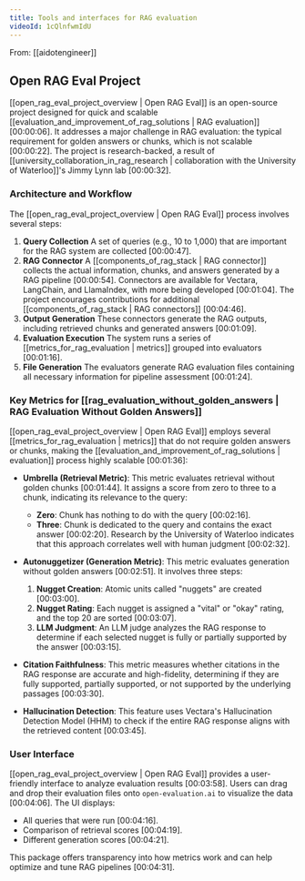 ```yaml
---
title: Tools and interfaces for RAG evaluation
videoId: 1cQlnfwmIdU
---
```


From: [[aidotengineer]] <br/> 

## Open RAG Eval Project

[[open_rag_eval_project_overview | Open RAG Eval]] is an open-source project designed for quick and scalable [[evaluation_and_improvement_of_rag_solutions | RAG evaluation]] <a class="yt-timestamp" data-t="00:00:06">[00:00:06]</a>. It addresses a major challenge in RAG evaluation: the typical requirement for golden answers or chunks, which is not scalable <a class="yt-timestamp" data-t="00:00:22">[00:00:22]</a>. The project is research-backed, a result of [[university_collaboration_in_rag_research | collaboration with the University of Waterloo]]'s Jimmy Lynn lab <a class="yt-timestamp" data-t="00:00:32">[00:00:32]</a>.

### Architecture and Workflow

The [[open_rag_eval_project_overview | Open RAG Eval]] process involves several steps:
1.  **Query Collection** A set of queries (e.g., 10 to 1,000) that are important for the RAG system are collected <a class="yt-timestamp" data-t="00:00:47">[00:00:47]</a>.
2.  **RAG Connector** A [[components_of_rag_stack | RAG connector]] collects the actual information, chunks, and answers generated by a RAG pipeline <a class="yt-timestamp" data-t="00:00:54">[00:00:54]</a>. Connectors are available for Vectara, LangChain, and LlamaIndex, with more being developed <a class="yt-timestamp" data-t="00:01:04">[00:01:04]</a>. The project encourages contributions for additional [[components_of_rag_stack | RAG connectors]] <a class="yt-timestamp" data-t="00:04:46">[00:04:46]</a>.
3.  **Output Generation** These connectors generate the RAG outputs, including retrieved chunks and generated answers <a class="yt-timestamp" data-t="00:01:09">[00:01:09]</a>.
4.  **Evaluation Execution** The system runs a series of [[metrics_for_rag_evaluation | metrics]] grouped into evaluators <a class="yt-timestamp" data-t="00:01:16">[00:01:16]</a>.
5.  **File Generation** The evaluators generate RAG evaluation files containing all necessary information for pipeline assessment <a class="yt-timestamp" data-t="00:01:24">[00:01:24]</a>.

### Key Metrics for [[rag_evaluation_without_golden_answers | RAG Evaluation Without Golden Answers]]

[[open_rag_eval_project_overview | Open RAG Eval]] employs several [[metrics_for_rag_evaluation | metrics]] that do not require golden answers or chunks, making the [[evaluation_and_improvement_of_rag_solutions | evaluation]] process highly scalable <a class="yt-timestamp" data-t="00:01:36">[00:01:36]</a>:

*   **Umbrella (Retrieval Metric)**: This metric evaluates retrieval without golden chunks <a class="yt-timestamp" data-t="00:01:44">[00:01:44]</a>. It assigns a score from zero to three to a chunk, indicating its relevance to the query:
    *   **Zero**: Chunk has nothing to do with the query <a class="yt-timestamp" data-t="00:02:16">[00:02:16]</a>.
    *   **Three**: Chunk is dedicated to the query and contains the exact answer <a class="yt-timestamp" data-t="00:02:20">[00:02:20]</a>.
    Research by the University of Waterloo indicates that this approach correlates well with human judgment <a class="yt-timestamp" data-t="00:02:32">[00:02:32]</a>.

*   **Autonuggetizer (Generation Metric)**: This metric evaluates generation without golden answers <a class="yt-timestamp" data-t="00:02:51">[00:02:51]</a>. It involves three steps:
    1.  **Nugget Creation**: Atomic units called "nuggets" are created <a class="yt-timestamp" data-t="00:03:00">[00:03:00]</a>.
    2.  **Nugget Rating**: Each nugget is assigned a "vital" or "okay" rating, and the top 20 are sorted <a class="yt-timestamp" data-t="00:03:07">[00:03:07]</a>.
    3.  **LLM Judgment**: An LLM judge analyzes the RAG response to determine if each selected nugget is fully or partially supported by the answer <a class="yt-timestamp" data-t="00:03:15">[00:03:15]</a>.

*   **Citation Faithfulness**: This metric measures whether citations in the RAG response are accurate and high-fidelity, determining if they are fully supported, partially supported, or not supported by the underlying passages <a class="yt-timestamp" data-t="00:03:30">[00:03:30]</a>.

*   **Hallucination Detection**: This feature uses Vectara's Hallucination Detection Model (HHM) to check if the entire RAG response aligns with the retrieved content <a class="yt-timestamp" data-t="00:03:45">[00:03:45]</a>.

### User Interface

[[open_rag_eval_project_overview | Open RAG Eval]] provides a user-friendly interface to analyze evaluation results <a class="yt-timestamp" data-t="00:03:58">[00:03:58]</a>. Users can drag and drop their evaluation files onto `open-evaluation.ai` to visualize the data <a class="yt-timestamp" data-t="00:04:06">[00:04:06]</a>. The UI displays:
*   All queries that were run <a class="yt-timestamp" data-t="00:04:16">[00:04:16]</a>.
*   Comparison of retrieval scores <a class="yt-timestamp" data-t="00:04:19">[00:04:19]</a>.
*   Different generation scores <a class="yt-timestamp" data-t="00:04:21">[00:04:21]</a>.

This package offers transparency into how metrics work and can help optimize and tune RAG pipelines <a class="yt-timestamp" data-t="00:04:31">[00:04:31]</a>.